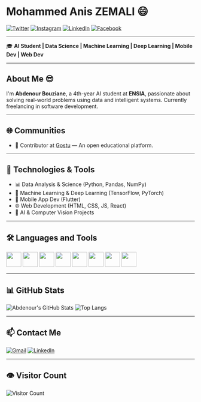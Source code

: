 # Mohammed Anis ZEMALI 😄

[![Twitter](https://img.shields.io/badge/-@Abdenour-blue?style=flat&logo=twitter&logoColor=white)](https://twitter.com/Abdenour)
[![Instagram](https://img.shields.io/badge/-@Abdenour-E4405F?style=flat&logo=instagram&logoColor=white)](https://instagram.com/Abdenour)
[![LinkedIn](https://img.shields.io/badge/-Abdenour%20Bouziane-blue?style=flat&logo=linkedin)](https://linkedin.com/in/abdenour-bouziane)
[![Facebook](https://img.shields.io/badge/-Abdenour%20Bouziane-1877F2?style=flat&logo=facebook&logoColor=white)](https://facebook.com/AbdenourBouziane)

---

🎓 **AI Student | Data Science | Machine Learning | Deep Learning | Mobile Dev | Web Dev**

---

## About Me 😎

I'm **Abdenour Bouziane**, a 4th-year AI student at **ENSIA**, passionate about solving real-world problems using data and intelligent systems. Currently freelancing in software development.

---

## 🌐 Communities

- 👥 Contributor at [Gostu](https://github.com/Gostu) — An open educational platform.

---

## 🚀 Technologies & Tools

- 📊 Data Analysis & Science (Python, Pandas, NumPy)
- 🤖 Machine Learning & Deep Learning (TensorFlow, PyTorch)
- 📱 Mobile App Dev (Flutter)
- 🌐 Web Development (HTML, CSS, JS, React)
- 🧠 AI & Computer Vision Projects

---

## 🛠️ Languages and Tools

<img src="https://cdn.jsdelivr.net/gh/devicons/devicon/icons/python/python-original.svg" width="40" />
<img src="https://cdn.jsdelivr.net/gh/devicons/devicon/icons/tensorflow/tensorflow-original.svg" width="40" />
<img src="https://cdn.jsdelivr.net/gh/devicons/devicon/icons/javascript/javascript-original.svg" width="40" />
<img src="https://cdn.jsdelivr.net/gh/devicons/devicon/icons/flutter/flutter-original.svg" width="40" />
<img src="https://cdn.jsdelivr.net/gh/devicons/devicon/icons/mysql/mysql-original.svg" width="40" />
<img src="https://cdn.jsdelivr.net/gh/devicons/devicon/icons/git/git-original.svg" width="40" />
<img src="https://cdn.jsdelivr.net/gh/devicons/devicon/icons/firebase/firebase-plain.svg" width="40" />
<img src="https://cdn.jsdelivr.net/gh/devicons/devicon/icons/linux/linux-original.svg" width="40" />
<!-- Add more icons as you like -->

---

## 📊 GitHub Stats

![Abdenour's GitHub Stats](https://github-readme-stats.vercel.app/api?username=AbdenourBouziane&show_icons=true&theme=radical&count_private=true)
![Top Langs](https://github-readme-stats.vercel.app/api/top-langs/?username=AbdenourBouziane&layout=compact&theme=radical)

---

## 📫 Contact Me

[![Gmail](https://img.shields.io/badge/-bouzianeabdenour18@gmail.com-D14836?style=flat&logo=gmail&logoColor=white)](mailto:bouzianeabdenour18@gmail.com)
[![LinkedIn](https://img.shields.io/badge/-Abdenour%20Bouziane-blue?style=flat&logo=linkedin)](https://linkedin.com/in/abdenour-bouziane)

---

## 👁️ Visitor Count

![Visitor Count](https://komarev.com/ghpvc/?username=AbdenourBouziane&color=green)
